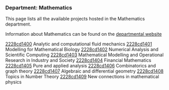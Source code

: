 ### Department: Mathematics

This page lists all the available projects hosted in the Mathematics department.

Information about Mathematics can be found on the [departmental website](https://www.ucl.ac.uk/maths)

[2228cd1400](../projects/2228cd1400.md) Analytic and computational fluid mechanics
[2228cd1401](../projects/2228cd1401.md) Modelling for Mathematical Biology
[2228cd1402](../projects/2228cd1402.md) Numerical Analysis and Scientific Computing
[2228cd1403](../projects/2228cd1403.md) Mathematical Modelling and Operational Research in Industry and Society
[2228cd1404](../projects/2228cd1404.md) Financial Mathematics
[2228cd1405](../projects/2228cd1405.md) Pure and applied analysis
[2228cd1406](../projects/2228cd1406.md) Combinatorics and graph theory
[2228cd1407](../projects/2228cd1407.md) Algebraic and differential geometry
[2228cd1408](../projects/2228cd1408.md) Topics in Number Theory
[2228cd1409](../projects/2228cd1409.md) New connections in mathematical physics

